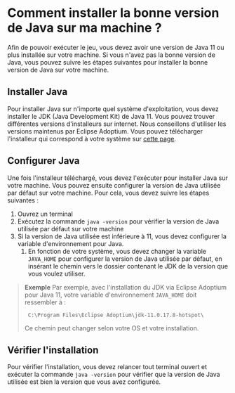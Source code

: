 # Comment installer la bonne version de Java sur ma machine ?

Afin de pouvoir exécuter le jeu, vous devez avoir une version de Java 11 ou plus installée sur votre machine. Si vous n'avez pas la bonne version de Java, vous pouvez suivre les étapes suivantes pour installer la bonne version de Java sur votre machine.

## Installer Java

Pour installer Java sur n'importe quel système d'exploitation, vous devez installer le JDK (Java Development Kit) de Java 11. Vous pouvez trouver différentes versions d'installeurs sur internet. Nous conseillons d'utiliser les versions maintenus par Eclipse Adoptium. Vous pouvez télécharger l'installeur qui correspond à votre système sur [cette page](https://adoptium.net/temurin/releases/).

## Configurer Java

Une fois l'installeur téléchargé, vous devez l'exécuter pour installer Java sur votre machine. Vous pouvez ensuite configurer la version de Java utilisée par défaut sur votre machine. Pour cela, vous devez suivre les étapes suivantes :

1. Ouvrez un terminal
2. Exécutez la commande `java -version` pour vérifier la version de Java utilisée par défaut sur votre machine
3. Si la version de Java utilisée est inférieure à 11, vous devez configurer la variable d'environnement pour Java.
   1. En fonction de votre système, vous devez changer la variable `JAVA_HOME` pour configurer la version de Java utilisée par défaut, en insérant le chemin vers le dossier contenant le JDK de la version que vous voulez utiliser.

> **Exemple**
> Par exemple, avec l'installation du JDK via Eclipse Adoptium pour Java 11, votre variable d'environnement `JAVA_HOME` doit ressembler à :
>
> ```console
>  C:\Program Files\Eclipse Adoptium\jdk-11.0.17.8-hotspot\
> ```
>
> Ce chemin peut changer selon votre OS et votre installation.

## Vérifier l'installation

Pour vérifier l'installation, vous devez relancer tout terminal ouvert et exécuter la commande `java -version` pour vérifier que la version de Java utilisée est bien la version que vous avez configurée.
